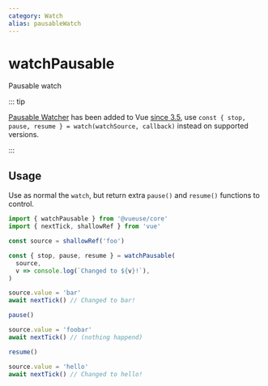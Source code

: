 ```yaml
---
category: Watch
alias: pausableWatch
---
```


# watchPausable

Pausable watch

::: tip

[Pausable Watcher](https://vuejs.org/api/reactivity-core.html#watch) has been added to Vue [since 3.5](https://github.com/vuejs/core/pull/9651), use `const { stop, pause, resume } = watch(watchSource, callback)` instead on supported versions.

:::

## Usage

Use as normal the `watch`, but return extra `pause()` and `resume()` functions to control.

```ts
import { watchPausable } from '@vueuse/core'
import { nextTick, shallowRef } from 'vue'

const source = shallowRef('foo')

const { stop, pause, resume } = watchPausable(
  source,
  v => console.log(`Changed to ${v}!`),
)

source.value = 'bar'
await nextTick() // Changed to bar!

pause()

source.value = 'foobar'
await nextTick() // (nothing happend)

resume()

source.value = 'hello'
await nextTick() // Changed to hello!
```
